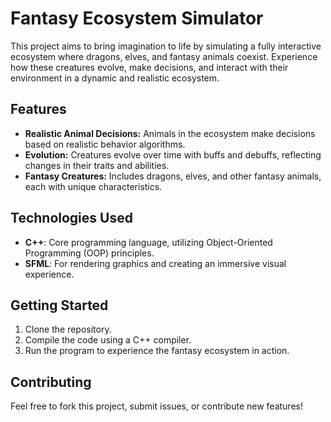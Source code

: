 # Fantasy Ecosystem Simulator

This project aims to bring imagination to life by simulating a fully interactive ecosystem where dragons, elves, and fantasy animals coexist. Experience how these creatures evolve, make decisions, and interact with their environment in a dynamic and realistic ecosystem.

## Features

-   **Realistic Animal Decisions:** Animals in the ecosystem make decisions based on realistic behavior algorithms.
-   **Evolution:** Creatures evolve over time with buffs and debuffs, reflecting changes in their traits and abilities.
-   **Fantasy Creatures:** Includes dragons, elves, and other fantasy animals, each with unique characteristics.

## Technologies Used

-   **C++**: Core programming language, utilizing Object-Oriented Programming (OOP) principles.
-   **SFML**: For rendering graphics and creating an immersive visual experience.

## Getting Started

1. Clone the repository.
2. Compile the code using a C++ compiler.
3. Run the program to experience the fantasy ecosystem in action.

## Contributing

Feel free to fork this project, submit issues, or contribute new features!
